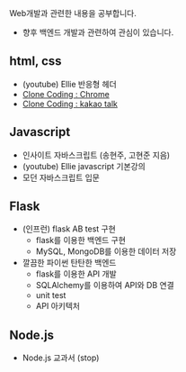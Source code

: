 Web개발과 관련한 내용을 공부합니다.
- 향후 백엔드 개발과 관련하여 관심이 있습니다.

## html, css
-  (youtube) Ellie 반응형 헤더
-  [Clone Coding : Chrome](https://github.com/minsoo9506/Dev.CloneCoding.ChromeApp)
-  [Clone Coding : kakao talk](https://github.com/minsoo9506/Dev.CloneCoding.kokoa)

## Javascript
- 인사이트 자바스크립트 (송현주, 고현준 지음)
- (youtube) Ellie javascript 기본강의
- 모던 자바스크립트 입문

## Flask
- (인프런) flask AB test 구현
  - flask를 이용한 백엔드 구현
  - MySQL, MongoDB를 이용한 데이터 저장
- 깔끔한 파이썬 탄탄한 백엔드
  - flask를 이용한 API 개발
  - SQLAlchemy를 이용하여 API와 DB 연결
  - unit test
  - API 아키텍처

## Node.js
- Node.js 교과서 (stop)